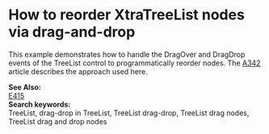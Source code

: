 # How to reorder XtraTreeList nodes via drag-and-drop


<p>This example demonstrates how to handle the DragOver and DragDrop events of the TreeList control to programmatically reorder nodes. The <a href="https://www.devexpress.com/Support/Center/p/A342">A342</a> article describes the approach used here.</p><p><strong>See Also:</strong><br/>
<a href="https://www.devexpress.com/Support/Center/p/E415">E415</a>

<br/>
<strong>Search keywords:</strong><br/>
TreeList, drag-drop in TreeList, TreeList drag-drop, TreeList drag nodes, TreeList drag and drop nodes</p>



